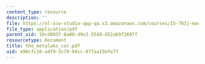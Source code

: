```yaml
---
content_type: resource
description: ''
file: https://ol-ocw-studio-app-qa.s3.amazonaws.com/courses/15-763j-manufacturing-system-and-supply-chain-design-spring-2005/e96cfc16a4f93c7084cc87faa15bfe77_the_metalwks_cor.pdf
file_type: application/pdf
parent_uid: 16cd8037-8a80-d9e3-5548-d52ab9f2607f
resourcetype: Document
title: the_metalwks_cor.pdf
uid: e96cfc16-a4f9-3c70-84cc-87faa15bfe77
---
```

